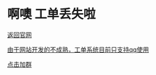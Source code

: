 # 啊噢 工单丢失啦


<p><a href="https://uncle-xiao.github.io/Cookiefactory.github.io/">返回官网</a></p>
<p><a href="http://qm.qq.com/cgi-bin/qm/qr?_wv=1027&k=iiATiHX5NAGPmhvtGG2bHcWNe2LpPl9e&authKey=f7W3dFAvrKQSP51FA%2FhjdAOv5%2Bk8RJFiSltxeKVyaugZZGrK%2FJa6l0sKofw7P%2Fy2&noverify=0&group_code=788062605
">由于网站开发的不成熟，工单系统目前只支持qq使用</a></p>
<p><a href="http://qm.qq.com/cgi-bin/qm/qr?_wv=1027&k=iiATiHX5NAGPmhvtGG2bHcWNe2LpPl9e&authKey=f7W3dFAvrKQSP51FA%2FhjdAOv5%2Bk8RJFiSltxeKVyaugZZGrK%2FJa6l0sKofw7P%2Fy2&noverify=0&group_code=788062605
">点击加群</a></p>
